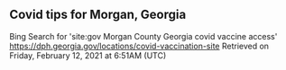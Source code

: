 ## Covid tips for Morgan, Georgia

Bing Search for 'site:gov Morgan County Georgia covid vaccine access'
https://dph.georgia.gov/locations/covid-vaccination-site
Retrieved on Friday, February 12, 2021 at 6:51AM (UTC)